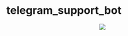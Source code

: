 # telegram_support_bot

<p align="center">
  <a href="https://github.com/japanse-samurai">
    <img src="https://readme-typing-svg.herokuapp.com?color=00FF00&center=true&vCenter=true&lines=small+support+bot+1.0.0+ver;use+simple+codes;MIT+LICENSE;pytelegrambotapi+or+telebot;panel+for+admins%E2%9C%A8" />
  </a>
</p>


